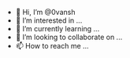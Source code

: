 - 👋 Hi, I’m @0vansh
- 👀 I’m interested in ...
- 🌱 I’m currently learning ...
- 💞️ I’m looking to collaborate on ...
- 📫 How to reach me ...

<!---
0vansh/0vansh is a ✨ special ✨ repository because its `README.md` (this file) appears on your GitHub profile.
You can click the Preview link to take a look at your changes.
--->
